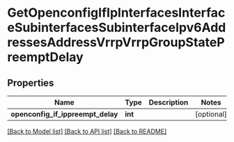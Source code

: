 # GetOpenconfigIfIpInterfacesInterfaceSubinterfacesSubinterfaceIpv6AddressesAddressVrrpVrrpGroupStatePreemptDelay

## Properties
Name | Type | Description | Notes
------------ | ------------- | ------------- | -------------
**openconfig_if_ippreempt_delay** | **int** |  | [optional] 

[[Back to Model list]](../README.md#documentation-for-models) [[Back to API list]](../README.md#documentation-for-api-endpoints) [[Back to README]](../README.md)


